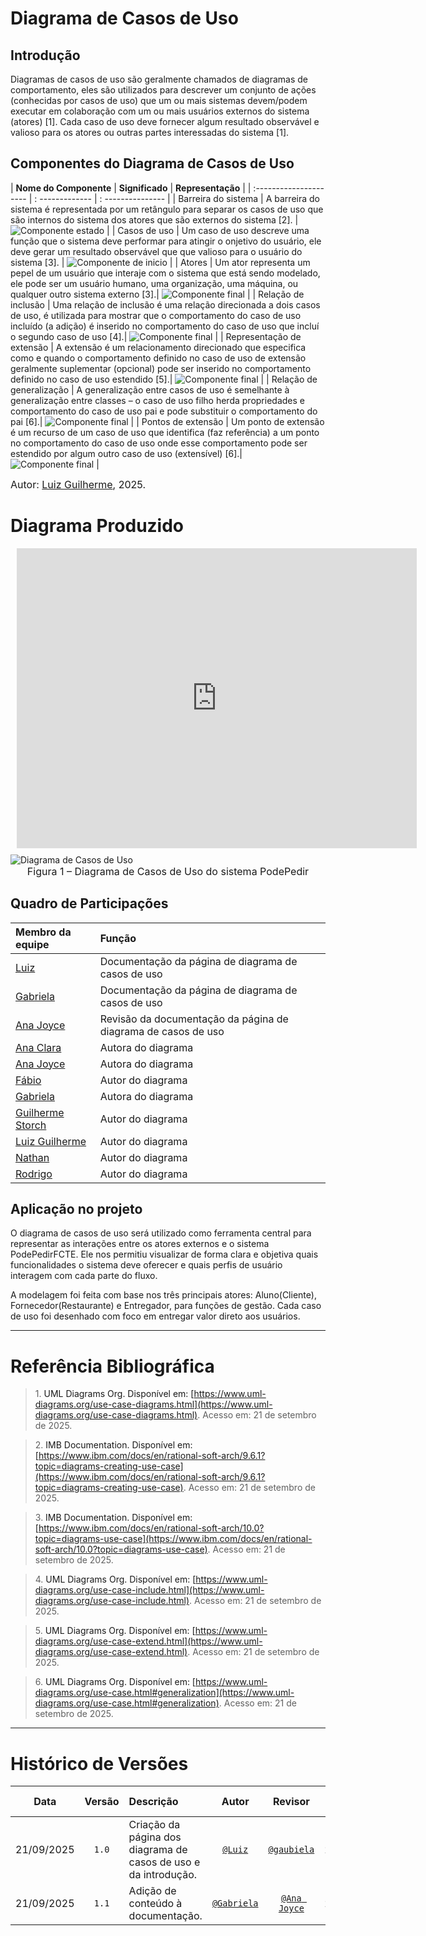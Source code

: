 # Diagrama de Casos de Uso

## Introdução

Diagramas de casos de uso são geralmente chamados de diagramas de comportamento, eles são utilizados ​​para descrever um conjunto de ações (conhecidas por casos de uso) que um ou mais sistemas devem/podem executar em colaboração com um ou mais usuários externos do sistema (atores) <a id="anchor_1" onclick="document.getElementById('REF1').scrollIntoView()" style="cursor:pointer;">[1]</a>. Cada caso de uso deve fornecer algum resultado observável e valioso para os atores ou outras partes interessadas do sistema <a id="anchor_1" onclick="document.getElementById('REF1').scrollIntoView()" style="cursor:pointer;">[1]</a>.

## Componentes do Diagrama de Casos de Uso

| **Nome do Componente** | **Significado** | **Representação** |
| :--------------------- | : ------------- | : --------------- |
| Barreira do sistema | A barreira do sistema é representada por um retângulo para separar os casos de uso que são internos do sistema dos atores que são externos do sistema <a id="anchor_2" onclick="document.getElementById('REF2').scrollIntoView()" style="cursor:pointer;">[2]</a>. | <img class="card-img img-fluid rounded" src="../../DiagramaDeCasosDeUso/Componentes/representacao-barreira.png" title="Componente estado" width=auto> |
| Casos de uso | Um caso de uso descreve uma função que o sistema deve performar para atingir o onjetivo do usuário, ele deve gerar um resultado observável que que valioso para o usuário do sistema <a id="anchor_3" onclick="document.getElementById('REF3').scrollIntoView()" style="cursor:pointer;">[3]</a>. | <img class="card-img img-fluid rounded" src="../../DiagramaDeCasosDeUso/Componentes/representacao-caso-de-uso.png" title="Componente de inicio" width=auto>  |
| Atores | Um ator representa um pepel de um usuário que interaje com o sistema que está sendo modelado, ele pode ser um usuário humano, uma organização, uma máquina, ou qualquer outro sistema externo <a id="anchor_3" onclick="document.getElementById('REF3').scrollIntoView()" style="cursor:pointer;">[3]</a>.| <img class="card-img img-fluid rounded" src="../../DiagramaDeCasosDeUso/Componentes/representacao-ator.png" title="Componente final" width=auto>  |
| Relação de inclusão | Uma relação de inclusão é uma relação direcionada a dois casos de uso, é utilizada para mostrar que o comportamento do caso de uso incluído (a adição) é inserido no comportamento do caso de uso que incluí o segundo caso de uso <a id="anchor_4" onclick="document.getElementById('REF4').scrollIntoView()" style="cursor:pointer;">[4]</a>.| <img class="card-img img-fluid rounded" src="../../DiagramaDeCasosDeUso/Componentes/representacao-include.png" title="Componente final" width=auto>  |
| Representação de extensão | A extensão é um relacionamento direcionado que especifica como e quando o comportamento definido no caso de uso de extensão geralmente suplementar (opcional) pode ser inserido no comportamento definido no caso de uso estendido <a id="anchor_5" onclick="document.getElementById('REF5').scrollIntoView()" style="cursor:pointer;">[5]</a>.| <img class="card-img img-fluid rounded" src="../../DiagramaDeCasosDeUso/Componentes/representacao-extend.png" title="Componente final" width=auto>  |
| Relação de generalização | A generalização entre casos de uso é semelhante à generalização entre classes – o caso de uso filho herda propriedades e comportamento do caso de uso pai e pode substituir o comportamento do pai <a id="anchor_6" onclick="document.getElementById('REF6').scrollIntoView()" style="cursor:pointer;">[6]</a>.| <img class="card-img img-fluid rounded" src="../../DiagramaDeCasosDeUso/Componentes/representacao-generalizacao.png" title="Componente final" width=auto>  |
| Pontos de extensão | Um ponto de extensão é um recurso de um caso de uso que identifica (faz referência) a um ponto no comportamento do caso de uso onde esse comportamento pode ser estendido por algum outro caso de uso (extensível) <a id="anchor_6" onclick="document.getElementById('REF6').scrollIntoView()" style="cursor:pointer;">[6]</a>.| <img class="card-img img-fluid rounded" src="../../DiagramaDeCasosDeUso/Componentes/representacao-pontos-de-extensao.png" title="Componente final" width=auto>  |

<font size="3">Autor: [Luiz Guilherme](https://github.com/luizfaria1989), 2025.</font>

# Diagrama Produzido
<div style="width: 640px; height: 480px; margin: 10px; position: relative;"><iframe allowfullscreen frameborder="0" style="width:640px; height:480px" src="https://lucid.app/documents/embedded/570ecf74-6248-4340-b38f-22b754ed6db6" id="UeKSK8r~XTxZ"></iframe></div>

<img src="./DiagramaDeCasosDeUso/diagrama-caso-de-uso.png" alt="Diagrama de Casos de Uso" style="max-width:100%; height:auto;">
<div align="center">
  <font size="3">Figura 1 – Diagrama de Casos de Uso do sistema PodePedir</font>
</div>


## Quadro de Participações

| **Membro da equipe** | **Função** |
| :------------- | :--------- |
| [Luiz](https://github.com/luizfaria1989) | Documentação da página de diagrama de casos de uso |
| [Gabriela](https://github.com/gaubiela) | Documentação da página de diagrama de casos de uso |
| [Ana Joyce](https://github.com/anajoyceamorim) | Revisão da documentação da página de diagrama de casos de uso |
| [Ana Clara](https://github.com/anabborges) | Autora do diagrama |
| [Ana Joyce](https://github.com/anajoyceamorim) | Autora do diagrama |
| [Fábio](https://github.com/fabinsz) | Autor do diagrama |
| [Gabriela](https://github.com/gaubiela) | Autora do diagrama |
| [Guilherme Storch](https://github.com/storch7) | Autor do diagrama |
| [Luiz Guilherme](https://github.com/luizfaria1989) | Autor do diagrama |
| [Nathan](https://github.com/Nathan-bs) | Autor do diagrama |
| [Rodrigo](https://github.com/rodrigoFAmaral) | Autor do diagrama |

## Aplicação no projeto

O diagrama de casos de uso será utilizado como ferramenta central para representar as interações entre os atores externos e o sistema PodePedirFCTE. Ele nos permitiu visualizar de forma clara e objetiva quais funcionalidades o sistema deve oferecer e quais perfis de usuário interagem com cada parte do fluxo.

A modelagem foi feita com base nos três principais atores: Aluno(Cliente), Fornecedor(Restaurante) e Entregador, para funções de gestão. Cada caso de uso foi desenhado com foco em entregar valor direto aos usuários.

---

# Referência Bibliográfica

> <span id="REF1">1.</span> <a onclick="document.getElementById('anchor_1').scrollIntoView()" style="cursor:pointer;"> UML Diagrams Org. Disponível em: [https://www.uml-diagrams.org/use-case-diagrams.html](https://www.uml-diagrams.org/use-case-diagrams.html). Acesso em: 21 de setembro de 2025. 

> <span id="REF2">2.</span> <a onclick="document.getElementById('anchor_2').scrollIntoView()" style="cursor:pointer;"> IMB Documentation. Disponível em: [https://www.ibm.com/docs/en/rational-soft-arch/9.6.1?topic=diagrams-creating-use-case](https://www.ibm.com/docs/en/rational-soft-arch/9.6.1?topic=diagrams-creating-use-case). Acesso em: 21 de setembro de 2025. 

> <span id="REF3">3.</span> <a onclick="document.getElementById('anchor_3').scrollIntoView()" style="cursor:pointer;"> IMB Documentation. Disponível em: [https://www.ibm.com/docs/en/rational-soft-arch/10.0?topic=diagrams-use-case](https://www.ibm.com/docs/en/rational-soft-arch/10.0?topic=diagrams-use-case). Acesso em: 21 de setembro de 2025. 

> <span id="REF4">4.</span> <a onclick="document.getElementById('anchor_4').scrollIntoView()" style="cursor:pointer;"> UML Diagrams Org. Disponível em: [https://www.uml-diagrams.org/use-case-include.html](https://www.uml-diagrams.org/use-case-include.html). Acesso em: 21 de setembro de 2025. 

> <span id="REF5">5.</span> <a onclick="document.getElementById('anchor_5').scrollIntoView()" style="cursor:pointer;"> UML Diagrams Org. Disponível em: [https://www.uml-diagrams.org/use-case-extend.html](https://www.uml-diagrams.org/use-case-extend.html). Acesso em: 21 de setembro de 2025.

> <span id="REF6">6.</span> <a onclick="document.getElementById('anchor_6').scrollIntoView()" style="cursor:pointer;"> UML Diagrams Org. Disponível em: [https://www.uml-diagrams.org/use-case.html#generalization](https://www.uml-diagrams.org/use-case.html#generalization). Acesso em: 21 de setembro de 2025. 

---

# Histórico de Versões

| **Data**       | **Versão** | **Descrição**                         | **Autor**                                      | **Revisor**                                      | **Data da Revisão** |
| :--------: | :----: | :-------------------------------- | :----------------------------------------: | :----------------------------------------: | :-------------: |
| 21/09/2025 |  `1.0`   | Criação da página dos diagrama de casos de uso e da introdução. | [`@Luiz`](https://github.com/luizfaria1989) | [`@gaubiela`](https://github.com/gaubiela) |   21/09/2025    |
| 21/09/2025 |  `1.1`   | Adição de conteúdo à documentação. | [`@Gabriela`](https://github.com/gaubiela) | [`@Ana Joyce`](https://github.com/anajoyceamorim) |   21/09/2025    |